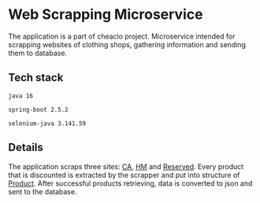# Web Scrapping Microservice

The application is a part of cheaclo project. Microservice intended for scrapping websites of clothing shops, gathering information and sending them to database.

## Tech stack

`java 16`

`spring-boot 2.5.2`

`selenium-java 3.141.59`

## Details 

The application scraps three sites: [CA](https://www.c-and-a.com/eu/en), [HM](https://www2.hm.com/en_gb) and [Reserved](https://www.reserved.com/gb/en). Every product that is discounted is extracted by the scrapper and put into structure of [Product](https://github.com/gingerjx/WebScrappingMicroservice/blob/main/src/main/java/com/cheacloa/webscrapper/Product.java). After successful products retrieving, data is converted to json and sent to the database.